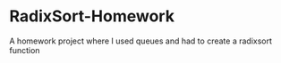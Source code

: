 # RadixSort-Homework
A homework project where I used queues and had to create a radixsort function 
